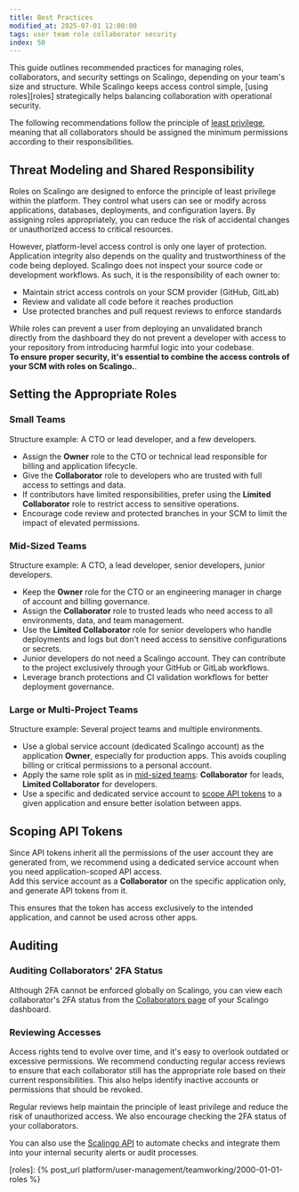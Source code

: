 ```yaml
---
title: Best Practices
modified_at: 2025-07-01 12:00:00
tags: user team role collaborator security
index: 50
---
```



This guide outlines recommended practices for managing roles, collaborators,
and security settings on Scalingo, depending on your team's size and structure.
While Scalingo keeps access control simple, [using roles][roles] strategically
helps balancing collaboration with operational security.

The following recommendations follow the principle of [least
privilege][least-privilege], meaning that all collaborators should be assigned
the minimum permissions according to their responsibilities.

## Threat Modeling and Shared Responsibility

Roles on Scalingo are designed to enforce the principle of least privilege
within the platform. They control what users can see or modify across
applications, databases, deployments, and configuration layers. By assigning
roles appropriately, you can reduce the risk of accidental changes or
unauthorized access to critical resources.

However, platform-level access control is only one layer of protection.
Application integrity also depends on the quality and trustworthiness of the
code being deployed. Scalingo does not inspect your source code or development
workflows. As such, it is the responsibility of each owner to:

- Maintain strict access controls on your SCM provider (GitHub, GitLab)
- Review and validate all code before it reaches production
- Use protected branches and pull request reviews to enforce standards

While roles can prevent a user from deploying an unvalidated branch directly
from the dashboard they do not prevent a developer with access to your
repository from introducing harmful logic into your codebase.\
**To ensure proper security, it's essential to combine the access controls of your SCM with roles on Scalingo.**.


## Setting the Appropriate Roles

### Small Teams

Structure example: A CTO or lead developer, and a few developers.

- Assign the **Owner** role to the CTO or technical lead responsible for
  billing and application lifecycle.
- Give the **Collaborator** role to developers who are trusted with full access
  to settings and data.
- If contributors have limited responsibilities, prefer using the **Limited
  Collaborator** role to restrict access to sensitive operations.
- Encourage code review and protected branches in your SCM to limit the impact
  of elevated permissions.

### Mid-Sized Teams

Structure example: A CTO, a lead developer, senior developers, junior
developers.

- Keep the **Owner** role for the CTO or an engineering manager in charge of
  account and billing governance.
- Assign the **Collaborator** role to trusted leads who need access to all
  environments, data, and team management.
- Use the **Limited Collaborator** role for senior developers who handle
  deployments and logs but don't need access to sensitive configurations or
  secrets.
- Junior developers do not need a Scalingo account. They can contribute to the
  project exclusively through your GitHub or GitLab workflows.
- Leverage branch protections and CI validation workflows for better deployment
  governance.

### Large or Multi-Project Teams

Structure example: Several project teams and multiple environments.

- Use a global service account (dedicated Scalingo account) as the application
  **Owner**, especially for production apps. This avoids coupling billing or
  critical permissions to a personal account.
- Apply the same role split as in [mid-sized teams](#mid-sized-teams):
  **Collaborator** for leads, **Limited Collaborator** for developers.
- Use a specific and dedicated service account to [scope API tokens](#scoping-api-tokens)
  to a given application and ensure better isolation between apps.


## Scoping API Tokens

Since API tokens inherit all the permissions of the user account they are
generated from, we recommend using a dedicated service account when you need
application-scoped API access.\
Add this service account as a **Collaborator** on the specific application
only, and generate API tokens from it.

This ensures that the token has access exclusively to the intended application,
and cannot be used across other apps.


## Auditing

### Auditing Collaborators' 2FA Status

Although 2FA cannot be enforced globally on Scalingo, you can view each
collaborator's 2FA status from the [Collaborators page][dashboard-collab] of
your Scalingo dashboard.

### Reviewing Accesses

Access rights tend to evolve over time, and it's easy to overlook outdated or
excessive permissions. We recommend conducting regular access reviews to ensure
that each collaborator still has the appropriate role based on their current
responsibilities. This also helps identify inactive accounts or permissions
that should be revoked.

Regular reviews help maintain the principle of least privilege and reduce the
risk of unauthorized access. We also encourage checking the 2FA status of your
collaborators.

You can also use the [Scalingo API][api] to automate checks and integrate them
into your internal security alerts or audit processes.


[least-privilege]: https://en.wikipedia.org/wiki/Principle_of_least_privilege

[dashboard-collab]: https://dashboard.scalingo.com/collaborators
[api]: https://developers.scalingo.com

[roles]: {% post_url platform/user-management/teamworking/2000-01-01-roles %}

